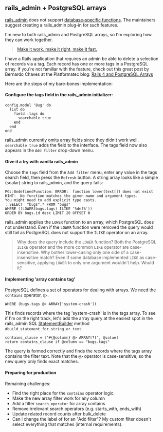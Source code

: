 rails_admin + PostgreSQL arrays
---

[rails_admin](https://github.com/sferik/rails_admin) does not support 
[database-specific functions](https://github.com/sferik/rails_admin/issues/1218).
The maintainers suggest creating a rails_admin plug-in for such features.

I'm new to both rails_admin and PostgreSQL arrays, so I'm exploring how they
can work together.

> [Make it work, make it right, make it fast.](http://c2.com/cgi/wiki?MakeItWorkMakeItRightMakeItFast)

I have a Rails application that requires an admin be able to delete a selection
of records via a tag. Each record has one or more tags in a PostgreSQL array.
If you're not familiar with the feature, check out this great post
by Bernardo Chaves
at the 
Platformatec blog:
[Rails 4 and PostgreSQL Arrays](http://blog.plataformatec.com.br/2014/07/rails-4-and-postgresql-arrays/)

Here are the steps of my bare-bones implementation:

#### Configure the tags field in the rails_admin initializer:

    config.model 'Bug' do
      list do
        field :tags do
          searchable true
        end
      end
    end

rails_admin currently
[omits array fields](https://github.com/sferik/rails_admin/pull/1259) since
they didn't work well. `searchable true` adds the field to the interface.
The tags field now also appears in the `Add filter` drop-down menu.

#### Give it a try with vanilla rails_admin

Choose the `tags` field from the `Add filter` menu, enter any value in the 
tags search field, then press the `Refresh` button. 
A string array looks like a simple (scalar) string to rails_admin,
and the query fails:

    PG::UndefinedFunction: ERROR:  function lower(text[]) does not exist
    HINT:  No function matches the given name and argument types.
    You might need to add explicit type casts.
    : SELECT  "bugs".* FROM "bugs"
    WHERE ((LOWER(bugs.tags) ILIKE '%def%'))
    ORDER BY bugs.id desc LIMIT 20 OFFSET 0
    
rails_admin applies the `LOWER` function to an array, which PostgreSQL
does not understand. Even if the `LOWER` function were removed
the query would still fail as PostgreSQL does not support the `ILIKE`
operator on an array.

> Why does the query include the `LOWER`
> function? Both the PostgreSQL `ILIKE` operator and the more common
> `LIKE` operator are case-insensitive. Why bother lower-casing only one
> side of a case-insensitive match? Even if some database implemented `LIKE`
> as case-sensitive, applying `LOWER` to only one argument wouldn't help.
> Would it?

#### Implementing 'array contains tag'

PostgreSQL defines
[a set of operators](http://www.postgresql.org/docs/9.3/static/functions-array.html)
for dealing with arrays. We need the `contains` operator, `@>`.

    WHERE (bugs.tags @> ARRAY['system-crash'])
    
This finds records where the tag 'system-crash' is in the tags array.
To see if I'm on the right track, let's add the array query at the easiest
spot in the rails_admin SQL 
[StatementBuilder](https://github.com/sferik/rails_admin/blob/644e41b43f6515da6d53dcdce572eef879297cdd/lib/rails_admin/adapters/active_record.rb#L190)
method
`#build_statement_for_string_or_text`.
    
    contains_clause = ["#{@column} @> ARRAY[?]", @value]
    return contains_clause if @column == "bugs.tags"
    
The query is formed correctly and finds the records where the tags
array contains the filter text. Note that the `@>` operator is
case-sensitive, so the new query only finds exact matches.

#### Preparing for production

Remaining challenges:

* Find the right place for the `contains` operator logic.
* Make the new array filter work for any column
* Add a filter `search_operator` for array contains
* Remove irrelevant search operators (e.g. starts_with, ends_with)
* Update related record counts after bulk_delete
* Can I change the label of for an "Add filter"? My custom filter
doesn't select everything that matches (internal requirements).
